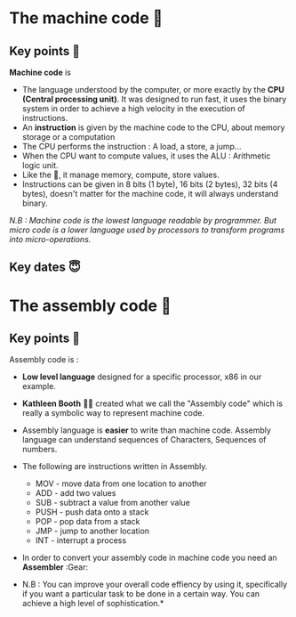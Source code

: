 # The machine code 🧪
## Key points 🚀
**Machine code** is 

- The language understood by the computer, or more exactly by the **CPU (Central processing unit)**. It was designed to run fast, it uses the binary system in order to achieve a high velocity in the execution of instructions.
- An **instruction** is given by the machine code to the CPU, about memory storage or a computation
- The CPU performs the instruction : A load, a store, a jump... 
- When the CPU want to compute values, it uses the ALU : Arithmetic logic unit. 
- Like the 🧠, it manage memory, compute, store values. 
- Instructions can be given in 8 bits (1 byte), 16 bits (2 bytes), 32 bits (4 bytes), doesn't matter for the machine code, it will always understand binary.

 *N.B : Machine code is the lowest language readable by programmer. But micro code is a lower language used by processors to transform programs into micro-operations.*



## Key dates 😇 


# The assembly code 🧪
## Key points 🚀
Assembly code is : 
- **Low level language** designed for a specific processor, x86 in our example.
- **Kathleen Booth** 👩‍💻 created what we call the "Assembly code" which is really a symbolic way to represent machine code.
- Assembly language is **easier** to write than machine code. Assembly language can understand sequences of Characters, Sequences of numbers.

- The following are instructions written in Assembly.
  - MOV - move data from one location to another
  - ADD - add two values
  - SUB - subtract a value from another value
  - PUSH - push data onto a stack
  - POP - pop data from a stack
  - JMP - jump to another location
  - INT - interrupt a process

- In order to convert your assembly code in machine code you need an **Assembler** :Gear:

* N.B : You can improve your overall code effiency by using it, specifically if you want a particular task to be done in a certain way. You can achieve a high level of sophistication.*





  
